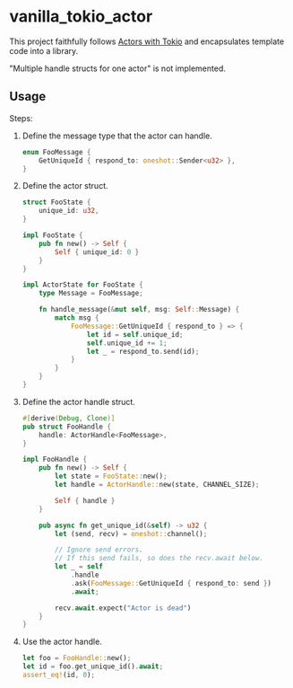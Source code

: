 # vanilla_tokio_actor

This project faithfully follows [Actors with Tokio](https://ryhl.io/blog/actors-with-tokio/) and encapsulates template code into a library.

"Multiple handle structs for one actor" is not implemented.

## Usage

Steps:

1. Define the message type that the actor can handle.

   ```rust
   enum FooMessage {
       GetUniqueId { respond_to: oneshot::Sender<u32> },
   }
   ```

1. Define the actor struct.

   ```rust
   struct FooState {
       unique_id: u32,
   }

   impl FooState {
       pub fn new() -> Self {
           Self { unique_id: 0 }
       }
   }

   impl ActorState for FooState {
       type Message = FooMessage;

       fn handle_message(&mut self, msg: Self::Message) {
           match msg {
               FooMessage::GetUniqueId { respond_to } => {
                   let id = self.unique_id;
                   self.unique_id += 1;
                   let _ = respond_to.send(id);
               }
           }
       }
   }
   ```

1. Define the actor handle struct.

   ```rust
   #[derive(Debug, Clone)]
   pub struct FooHandle {
       handle: ActorHandle<FooMessage>,
   }

   impl FooHandle {
       pub fn new() -> Self {
           let state = FooState::new();
           let handle = ActorHandle::new(state, CHANNEL_SIZE);

           Self { handle }
       }

       pub async fn get_unique_id(&self) -> u32 {
           let (send, recv) = oneshot::channel();

           // Ignore send errors.
           // If this send fails, so does the recv.await below.
           let _ = self
               .handle
               .ask(FooMessage::GetUniqueId { respond_to: send })
               .await;

           recv.await.expect("Actor is dead")
       }
   }
   ```

1. Use the actor handle.

   ```rust
   let foo = FooHandle::new();
   let id = foo.get_unique_id().await;
   assert_eq!(id, 0);
   ```

